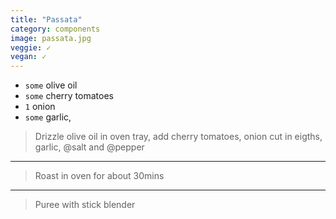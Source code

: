 ```yaml
---
title: "Passata"
category: components
image: passata.jpg
veggie: ✓
vegan: ✓
---
```



* `some` olive oil
* `some` cherry tomatoes
* `1` onion
* `some` garlic,

> Drizzle olive oil in oven tray, add cherry tomatoes, onion cut in eigths, garlic, @salt and @pepper

---

> Roast in oven for about 30mins

---

> Puree with stick blender

